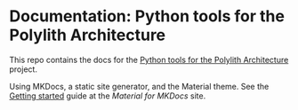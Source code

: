 # Documentation: Python tools for the Polylith Architecture

This repo contains the docs for the [Python tools for the Polylith Architecture](https://github.com/DavidVujic/python-polylith) project.

Using MKDocs, a static site generator, and the Material theme.
See the [Getting started](https://squidfunk.github.io/mkdocs-material/getting-started/) guide at the _Material for MKDocs_ site.
